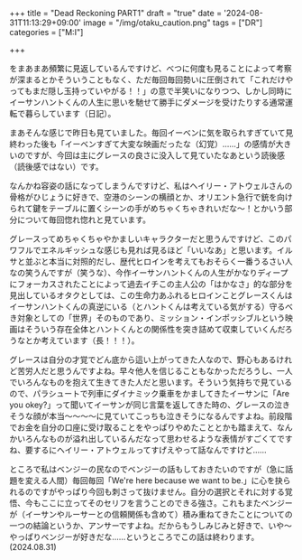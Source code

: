 +++
title = "Dead Reckoning PART1"
draft = "true"
date = '2024-08-31T11:13:29+09:00'
image = "/img/otaku_caution.png"
tags = ["DR"]
categories = ["M:I"]

+++


をまあまあ頻繁に見返しているんですけど、べつに何度も見ることによって考察が深まるとかそういうこともなく、ただ毎回毎回勢いに圧倒されて「これだけやってもまだ隠し玉持っていやがる！！」の意で半笑いになりつつ、しかし同時にイーサンハントくんの人生に思いを馳せて勝手にダメージを受けたりする通常運転で暮らしています（日記）。

まあそんな感じで昨日も見ていました。毎回イーベンに気を取られすぎていて見終わった後も「イーベンすぎて大変な映画だったな（幻覚）……」の感情が大きいのですが、今回は主にグレースの良さに没入して見ていたなあという読後感（読後感ではない）です。

なんかね容姿の話になってしまうんですけど、私はヘイリー・アトウェルさんの骨格がひじょうに好きで、空港のシーンの横顔とか、オリエント急行で銃を向けられて鍵をテーブルに置くシーンの手がめちゃくちゃきれいだな〜！とかいう部分について毎回惚れ惚れと見ています。

グレースってめちゃくちゃやかましいキャラクターだと思うんですけど、このパワフルでエネルギッシュな感じも見れば見るほど「いいなあ」と思います。イルサと並ぶと本当に対照的だし、歴代ヒロインを考えてもおそらく一番うるさい人なの笑うんですが（笑うな）、今作イーサンハントくんの人生がかなりディープにフォーカスされたことによって過去イチこの主人公の「はかなさ」的な部分を見出しているオタクとしては、この生命力あふれるヒロインことグレースくんはイーサンハントくんの真逆にいる（とハントくんは考えている気がする）守るべき対象としての「世界」そのものであり、ミッション・インポッシブルという映画はそういう存在全体とハントくんとの関係性を突き詰めて収束していくんだろうなとか考えています（長！！！）。

グレースは自分の才覚でどん底から這い上がってきた人なので、野心もあるけれど苦労人だと思うんですよね。早々他人を信じることもなかっただろうし、一人でいろんなものを抱えて生きてきた人だと思います。そういう気持ちで見ているので、パラシュートで列車にダイナミック乗車をかましてきたイーサンに「Are you okey?」って聞いてイーサンが同じ言葉を返してきた時の、グレースの泣きそうな顔が本当〜〜〜〜に見ていてこっちも泣きそうになるんですよね。前段階でお金を自分の口座に受け取ることをやっぱりやめたこととかも踏まえて、なんかいろんなものが溢れ出しているんだなって思わせるような表情がすごくてですね、要するにヘイリー・アトウェルってすげえやって話なんですけど……

ところで私はベンジーの民なのでベンジーの話もしておきたいのですが（急に話題を変える人間）毎回毎回「We're here because we want to be.」に心を抉られるのですがやっぱり今回も刺さって抜けません。自分の選択とそれに対する覚悟、今もここに立ってそのセリフを言うことのできる強さ。これもまたベンジーが（イーサンやルーサーとの信頼関係も含めて）積み重ねてきたことについての一つの結論というか、アンサーですよね。だからもうしみじみと好きで、いや〜やっぱりベンジーが好きだな……というところでこの話は終わります。(2024.08.31)
